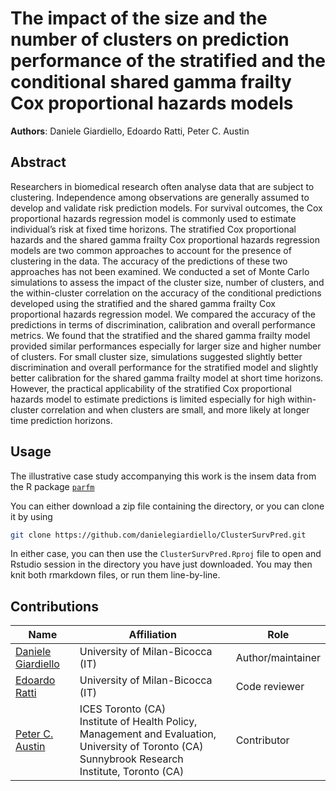 

# The impact of the size and the number of clusters on prediction performance of the stratified and the conditional shared gamma frailty Cox proportional hazards models

**Authors**: Daniele Giardiello, Edoardo Ratti, Peter C. Austin

## Abstract
Researchers in biomedical research often analyse data that are subject to clustering.
Independence among observations are generally assumed to develop and validate risk
prediction models. For survival outcomes, the Cox proportional hazards regression model
is commonly used to estimate individual’s risk at fixed time horizons. The stratified Cox
proportional hazards and the shared gamma frailty Cox proportional hazards regression
models are two common approaches to account for the presence of clustering in the data.
The accuracy of the predictions of these two approaches has not been examined. We
conducted a set of Monte Carlo simulations to assess the impact of the cluster size,
number of clusters, and the within-cluster correlation on the accuracy of the conditional
predictions developed using the stratified and the shared gamma frailty Cox proportional
hazards regression model. We compared the accuracy of the predictions in terms of
discrimination, calibration and overall performance metrics. We found that the stratified
and the shared gamma frailty model provided similar performances especially for larger
size and higher number of clusters. For small cluster size, simulations suggested slightly
better discrimination and overall performance for the stratified model and slightly better
calibration for the shared gamma frailty model at short time horizons. However, the
practical applicability of the stratified Cox proportional hazards model to estimate
predictions is limited especially for high within-cluster correlation and when clusters are
small, and more likely at longer time prediction horizons.


## Usage
The illustrative case study accompanying this work is the insem data from the R package [`parfm`](https://cran.r-project.org/web/packages/parfm/index.html)

You can either download a zip file containing the directory, or you can clone it by using

```bash
git clone https://github.com/danielegiardiello/ClusterSurvPred.git
```

In either case, you can then use the `ClusterSurvPred.Rproj` file to open
and Rstudio session in the directory you have just downloaded. You may then knit
both rmarkdown files, or run them line-by-line.

## Contributions

| Name                                                         | Affiliation                           | Role                  |
| ------------------------------------------------------------ | ------------------------------------- | ----------------------|
| [Daniele Giardiello](https://github.com/danielegiardiello/)  | University of Milan-Bicocca (IT) | Author/maintainer |
| [Edoardo Ratti](https://en.unimib.it/edoardo-ratti) | University of Milan-Bicocca (IT) | Code reviewer        |
| [Peter C. Austin](https://www.ices.on.ca/ices-scientists/peter-austin/) | ICES Toronto (CA)  <br /> Institute of Health Policy, Management and Evaluation, University of Toronto (CA) <br /> Sunnybrook Research Institute, Toronto (CA) | Contributor |





